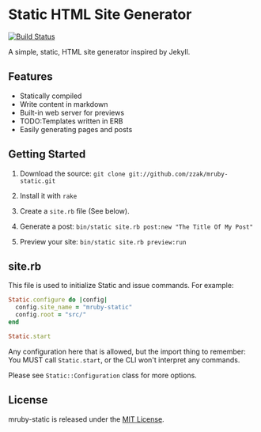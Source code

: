 # Static HTML Site Generator

[![Build Status](https://travis-ci.org/zzak/mruby-static.svg)](https://travis-ci.org/zzak/mruby-static)

A simple, static, HTML site generator inspired by Jekyll.

## Features

* Statically compiled
* Write content in markdown
* Built-in web server for previews
* TODO:Templates written in ERB
* Easily generating pages and posts

## Getting Started

1. Download the source: `git clone git://github.com/zzak/mruby-static.git`

2. Install it with `rake`

3. Create a `site.rb` file (See below).

4. Generate a post: `bin/static site.rb post:new "The Title Of My Post"`

5. Preview your site: `bin/static site.rb preview:run`

## site.rb

This file is used to initialize Static and issue commands. For example:

```ruby
Static.configure do |config|
  config.site_name = "mruby-static"
  config.root = "src/"
end

Static.start
```

Any configuration here that is allowed, but the import thing to remember:
You MUST call `Static.start`, or the CLI won't interpret any commands.

Please see `Static::Configuration` class for more options.

## License

mruby-static is released under the [MIT License](http://www.opensource.org/licenses/MIT).
